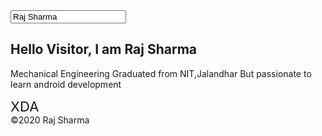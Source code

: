 <!DOCTYPE html>
<html lang="en">
<head>
  <meta charset="utf-8">
  <title>Raj-Sharma</title>
  <meta name="author" content="Raj Sharma" />
  <meta name="viewport" content="width=device-width, initial-scale=1.0, minimum-scale=1.0, maximum-scale=1.0, user-scalable=no">
  <link rel="stylesheet" href="https://cdnjs.cloudflare.com/ajax/libs/font-awesome/4.7.0/css/font-awesome.min.css">
  <link rel="stylesheet" media="screen" href="style.css">
</head>
<body>
<canvas id="scene"></canvas>
	<input id="copy" type="text" value="Raj Sharma" />
	<h2> Hello Visitor, I am Raj Sharma</h2>
	<p>Mechanical Engineering Graduated from NIT,Jalandhar But passionate to learn android development</p>
	<lu class="social">
		<a href="https://t.me/rajsharma55"><i class="fa fa-telegram"></i></a>
		<a href="https://github.com/rajsharma55"><i class="fa fa-github"></i></a>
		<a href="mailto:rajmwr5785@gmail.com"><i class="fa fa-envelope-square"></i></a>
		<a href="https://forum.xda-developers.com/member.php?u=8547859" style="font-size:22px;text-decoration:none;">XDA</a>
		</lu>
	<footer>©2020 Raj Sharma</footer>
<!-- scripts -->
<script src="canvas.js"></script>
<script src="https://code.iconify.design/1/1.0.4/iconify.min.js"></script>

</body>
</html>
